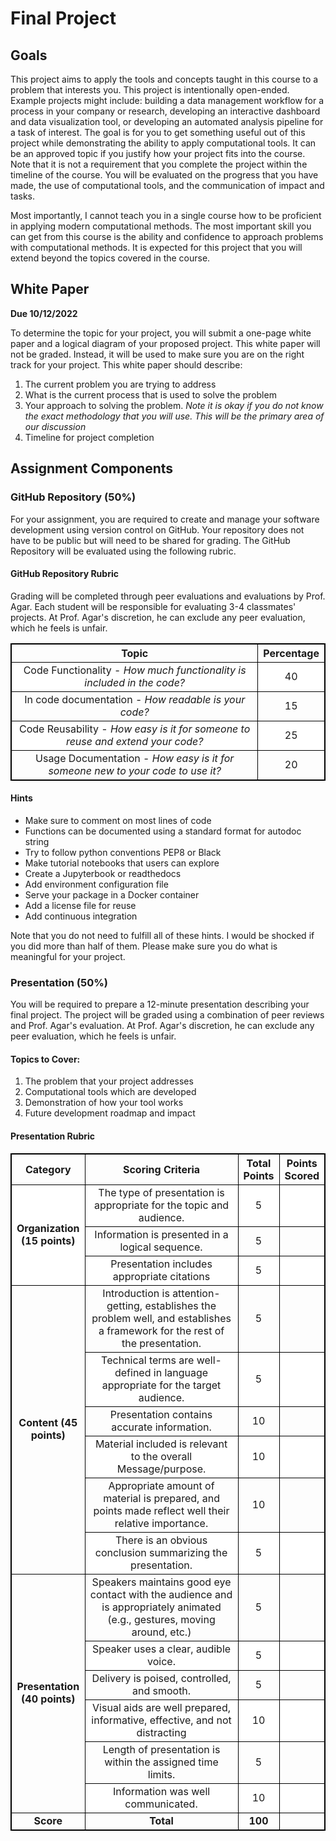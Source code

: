 # Final Project

## Goals

This project aims to apply the tools and concepts taught in this course to a problem that interests you. This project is intentionally open-ended. Example projects might include: building a data management workflow for a process in your company or research, developing an interactive dashboard and data visualization tool, or developing an automated analysis pipeline for a task of interest. The goal is for you to get something useful out of this project while demonstrating the ability to apply computational tools. It can be an approved topic if you justify how your project fits into the course. Note that it is not a requirement that you complete the project within the timeline of the course. You will be evaluated on the progress that you have made, the use of computational tools, and the communication of impact and tasks. 

Most importantly, I cannot teach you in a single course how to be proficient in applying modern computational methods. The most important skill you can get from this course is the ability and confidence to approach problems with computational methods. It is expected for this project that you will extend beyond the topics covered in the course.

## White Paper
**Due 10/12/2022**

To determine the topic for your project, you will submit a one-page white paper and a logical diagram of your proposed project. This white paper will not be graded. Instead, it will be used to make sure you are on the right track for your project. This white paper should describe:
1. The current problem you are trying to address
1. What is the current process that is used to solve the problem
1. Your approach to solving the problem. *Note it is okay if you do not know the exact methodology that you will use. This will be the primary area of our discussion*
1. Timeline for project completion

## Assignment Components

### GitHub Repository (50%)
For your assignment, you are required to create and manage your software development using version control on GitHub. Your repository does not have to be public but will need to be shared for grading. The GitHub Repository will be evaluated using the following rubric.

#### GitHub Repository Rubric

Grading will be completed through peer evaluations and evaluations by Prof. Agar. Each student will be responsible for evaluating 3-4 classmates' projects. At Prof. Agar's discretion, he can exclude any peer evaluation, which he feels is unfair.

<html>
<style>
table, th, td, tr {
  border: 1px solid black;
}
</style>
<table class="center" style=100 width="100%">
    <style>
    tr:nth-child(even) {
    background-color: #FFFFFF;}
    border: 1px solid black;
    border-collapse: collapse;
    </style>
  <tr>
    <th style = "text-align:center">Topic</th>
    <th style = "text-align:center">Percentage</th>
  </tr>
  <tr>
    <td style = "text-align:center">Code Functionality - <i>How much functionality is included in the code?</i></td>
    <td style = "text-align:center">40</td>
  </tr>
  <tr>
    <td style = "text-align:center">In code documentation - <i>How readable is your code?</i></td>
    <td style = "text-align:center">15</td>
  </tr>
  <tr>
    <td style = "text-align:center">Code Reusability - <i>How easy is it for someone to reuse and extend your code?</i> </td>
    <td style = "text-align:center">25</td>
  </tr>
  <tr>
    <td style = "text-align:center">Usage Documentation - <i> How easy is it for someone new to your code to use it?</i> </td>
    <td style = "text-align:center">20</td>
  </tr>
</table>
</html>

#### Hints

* Make sure to comment on most lines of code
* Functions can be documented using a standard format for autodoc string
* Try to follow python conventions PEP8 or Black
* Make tutorial notebooks that users can explore
* Create a Jupyterbook or readthedocs
* Add environment configuration file
* Serve your package in a Docker container
* Add a license file for reuse
* Add continuous integration

Note that you do not need to fulfill all of these hints. I would be shocked if you did more than half of them. Please make sure you do what is meaningful for your project.  

### Presentation (50%)

You will be required to prepare a 12-minute presentation describing your final project. The project will be graded using a combination of peer reviews and Prof. Agar's evaluation. At Prof. Agar's discretion, he can exclude any peer evaluation, which he feels is unfair.

#### Topics to Cover:
1. The problem that your project addresses
1. Computational tools which are developed
1. Demonstration of how your tool works
1. Future development roadmap and impact

#### Presentation Rubric

<table class="center" style=100 width="100%">
    <style>
    tr:nth-child(even) {
    background-color: #FFFFFF;}
    border: 1px solid black;
    border-collapse: collapse;
    </style>
    <colgroup>
       <col span="1" style="width: 15%;">
       <col span="1" style="width: 75%;">
       <col span="1" style="width: 5%;">
       <col span="1" style="width: 5%;">
    </colgroup>
  <tr>
    <th style = "text-align:center">Category</th>
    <th style = "text-align:center">Scoring Criteria</th>
    <th style = "text-align:center">Total Points</th>
    <th style = "text-align:center">Points Scored</th>
  </tr>
  <tr>
    <td rowspan="3" style = "text-align:center"> <b>Organization (15 points)</b></td>
    <td style = "text-align:center">The type of presentation is appropriate for the topic and audience. </td>
    <td style = "text-align:center">5</td>
    <td>&nbsp;</td>
  </tr>
  <tr>
    <td style = "text-align:center">Information is presented in a logical sequence.</td>
    <td style = "text-align:center">5</td>
    <td>&nbsp;</td>
  </tr>
  <tr>
    <td style = "text-align:center">Presentation includes appropriate citations </td>
    <td style = "text-align:center">5</td>
    <td>&nbsp;</td>
  </tr>
  <tr>
    <td rowspan="6" style = "text-align:center"><b>Content (45 points) </b></td>
    <td style = "text-align:center">Introduction is attention-getting, establishes the problem well, and establishes a framework for the rest of the presentation.</td>
    <td style = "text-align:center">5</td>
    <td>&nbsp;</td>
  </tr>
    <tr>
    <td style = "text-align:center"> Technical terms are well-defined in language appropriate for the target audience. </td>
    <td style = "text-align:center">5</td>
    <td>&nbsp;</td>
  </tr>
    <tr>
    <td style = "text-align:center"> Presentation contains accurate information.  </td>
    <td style = "text-align:center">10</td>
    <td>&nbsp;</td>
  </tr>
    <tr>
    <td style = "text-align:center"> Material included is relevant to the overall Message/purpose.
    </td>
    <td style = "text-align:center">10</td>
    <td>&nbsp;</td>
  </tr>
      <tr>
    <td style = "text-align:center"> Appropriate amount of material is prepared, and points made reflect well their relative importance.
    </td>
    <td style = "text-align:center">10</td>
    <td>&nbsp;</td>
  </tr>
    <tr>
    <td style = "text-align:center"> There is an obvious conclusion summarizing the presentation.
    </td>
    <td style = "text-align:center">5</td>
    <td>&nbsp;</td>
  </tr>
    <tr>
    <td rowspan="6" style = "text-align:center"> <b>Presentation (40 points)</b>
    </td>
    <td style = "text-align:center"> Speakers maintains good eye contact with the
audience and is appropriately animated (e.g.,
gestures, moving around, etc.)</td>
    <td style = "text-align:center">5</td>
    <td>&nbsp;</td>
  </tr>
      <tr>
    <td style = "text-align:center"> Speaker uses a clear, audible voice.
    </td>
    <td style = "text-align:center">5</td>
    <td>&nbsp;</td>
  </tr>
    </tr>
      <tr>
    <td style = "text-align:center"> Delivery is poised, controlled, and smooth.
    </td>
    <td style = "text-align:center">5</td>
    <td>&nbsp;</td>
  </tr>
    <tr>
    <td style = "text-align:center"> Visual aids are well prepared, informative,
effective, and not distracting
    </td>
    <td style = "text-align:center">10</td>
    <td>&nbsp;</td>
  </tr>
      <tr>
    <td style = "text-align:center"> Length of presentation is within the assigned
time limits.
    </td>
    <td style = "text-align:center">5</td>
    <td>&nbsp;</td>
  </tr>
        <tr>
    <td style = "text-align:center"> Information was well communicated.
    </td>
    <td style = "text-align:center">10</td>
    <td>&nbsp;</td>
  </tr>
    <tr>
    <td style = "text-align:center"> <b> Score </b>
    </td>
    <td style = "text-align:center"> <b> Total </b>
    </td>
    <td style = "text-align:center"> <b> 100 </b>
    </td>
    <td>&nbsp;</td>
  </tr>
</table>
